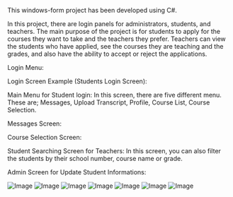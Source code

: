 This windows-form project has been developed using C#.

In this project, there are login panels for administrators, students, and teachers. The main purpose of the project is for students to apply for the courses they want to take and the teachers they prefer.
Teachers can view the students who have applied, see the courses they are teaching and the grades, and also have the ability to accept or reject the applications.

Login Menu:


Login Screen Example (Students Login Screen):


Main Menu for Student login:
In this screen, there are five different menu. These are; Messages, Upload Transcript, Profile, Course List, Course Selection. 


Messages Screen:


Course Selection Screen:


Student Searching Screen for Teachers:
In this screen, you can also filter the students by their school number, course name or grade.


Admin Screen for Update Student Informations:


![Image](https://github.com/user-attachments/assets/323a3d09-2005-47a2-8b00-b44d36ecfbc8)
![Image](https://github.com/user-attachments/assets/f6f039d1-18df-4779-89cf-f876fa006eff)
![Image](https://github.com/user-attachments/assets/dc30d7e3-4409-4efe-b07e-115f906feace)
![Image](https://github.com/user-attachments/assets/4357541f-15ea-49fd-aeb1-af5c539991d0)
![Image](https://github.com/user-attachments/assets/26a22a73-1b86-4234-8d20-797c66cbf080)
![Image](https://github.com/user-attachments/assets/7ddcfb08-9935-49cd-9ff2-d66cb726a259)
![Image](https://github.com/user-attachments/assets/a0ee628d-d502-49e3-b6eb-7d7b480fb94f)
